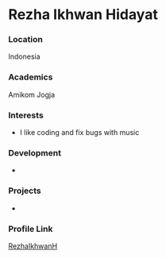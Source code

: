 # Rezha Ikhwan Hidayat

### Location

Indonesia

### Academics

Amikom Jogja

### Interests

- I like coding and fix bugs with music

### Development

- 

### Projects

- 

### Profile Link

[RezhaIkhwanH](https://github.com/RezhaIkhwanH)
